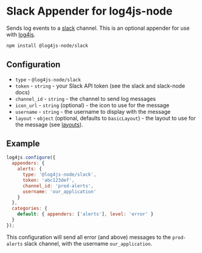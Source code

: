 # Slack Appender for log4js-node

Sends log events to a [slack](https://slack.com) channel. This is an optional appender for use with [log4js](https://log4js-node.github.io/log4js-node/).
```bash
npm install @log4js-node/slack
```

## Configuration

* `type` - `@log4js-node/slack`
* `token` - `string` - your Slack API token (see the slack and slack-node docs)
* `channel_id` - `string` - the channel to send log messages
* `icon_url` - `string` (optional) - the icon to use for the message
* `username` - `string` - the username to display with the message
* `layout` - `object` (optional, defaults to `basicLayout`) - the layout to use for the message (see [layouts](layouts.md)).

## Example

```javascript
log4js.configure({
  appenders: {
    alerts: {
      type: '@log4js-node/slack',
      token: 'abc123def',
      channel_id: 'prod-alerts',
      username: 'our_application'
    }
  },
  categories: {
    default: { appenders: ['alerts'], level: 'error' }
  }
});
```
This configuration will send all error (and above) messages to the `prod-alerts` slack channel, with the username `our_application`.
